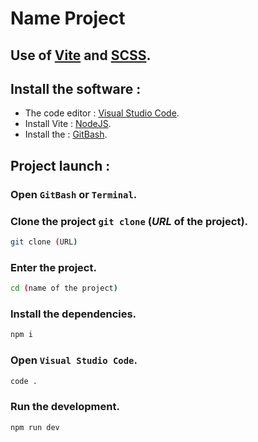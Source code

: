 # Name Project

## Use of [Vite](https://vitejs.dev/) and [SCSS](https://sass-lang.com/).

## Install the software :

- The code editor : [Visual Studio Code](https://code.visualstudio.com/).
- Install Vite : [NodeJS](https://nodejs.org/en).
- Install the : [GitBash](https://git-scm.com/downloads).

## Project launch :

### Open `GitBash` or `Terminal`.

### Clone the project `git clone` **(_URL_ of the project)**.

```bash
git clone (URL)
```

### Enter the project.

```bash
cd (name of the project)
```

### Install the dependencies.

```bash
npm i
```

### Open `Visual Studio Code`.

```bash
code .
```

### Run the development.

```bash
npm run dev
```
